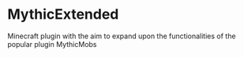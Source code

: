 # MythicExtended
Minecraft plugin with the aim to expand upon the functionalities of the popular plugin MythicMobs
